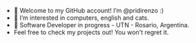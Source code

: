 - 👋 Welcome to my GitHub account! I’m @pridirenzo :)
- 👀 I’m interested in computers, english and cats.
- 👾 Software Developer in progress - UTN - Rosario, Argentina.
- Feel free to check my projects out! You won't regret it.
<!---
pridirenzo/pridirenzo is a ✨ special ✨ repository because its `README.md` (this file) appears on your GitHub profile.
You can click the Preview link to take a look at your changes.
--->
